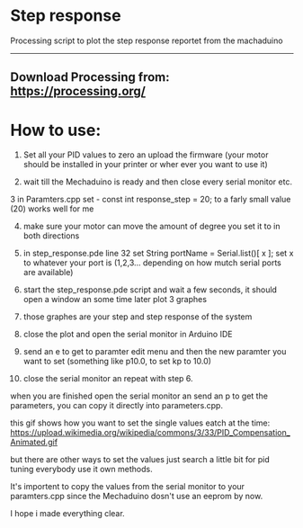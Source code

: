 # Step response
Processing script to plot the step response reportet from the machaduino



---------------------------
Download Processing from:
https://processing.org/
---------------------------

# How to use:

1. Set all your PID values to zero an upload the firmware (your motor should be installed in your printer or wher ever you want to use it)

2. wait till the Mechaduino is ready and then close every serial monitor etc.

3 in Paramters.cpp set 
     - const int response_step = 20;
  to a farly small value (20) works well for me
  
4. make sure your motor can move the amount of degree you set it to in both directions

5. in step_response.pde line 32 set   String portName = Serial.list()[   x  ]; set x to whatever your port is (1,2,3... depending on how mutch serial ports are available)

6. start the step_response.pde script and wait a few seconds, it should open a window an some time later plot 3 graphes

7. those graphes are your step and step response of the system

8. close the plot and open the serial monitor in Arduino IDE

9. send an e to get to paramter edit menu and then the new paramter you want to set (something like p10.0, to set kp to 10.0)

10. close the serial monitor an repeat with step 6.

when you are finished open the serial monitor an send an p to get the parameters, you can copy it directly into parameters.cpp.

this gif shows how you want to set the single values eatch at the time:
https://upload.wikimedia.org/wikipedia/commons/3/33/PID_Compensation_Animated.gif

but there are other ways to set the values just  search a little bit for pid tuning everybody use it own methods.

It's importent to copy the values from the serial monitor to your paramters.cpp since the Mechaduino dosn't use an eeprom by now.

I hope i made everything clear.
